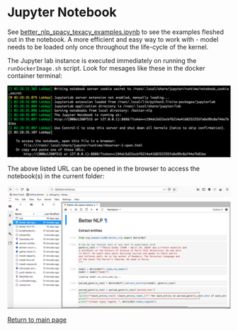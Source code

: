 # Jupyter Notebook

See [better_nlp_spacy_texacy_examples.ipynb](./notebooks/jupyter/better_nlp_spacy_texacy_examples.ipynb) to see the examples fleshed out in the notebook. A more efficient and easy way to work with - model needs to be loaded only once throughout the life-cycle of the kernel.

The Jupyter lab instance is executed immediately on running the `runDockerImage.sh` script. Look for mesages like these in the docker container terminal:

![Docker-container-console-Jupyter-lab-loading.png](Docker-container-console-Jupyter-lab-loading.png)

The above listed URL can be opened in the browser to access the notebook(s) in the current folder:

![Better-NLP-in-Jupyter-Notebook.png](Better-NLP-in-Jupyter-Notebook.png)

[Return to main page](../README.md)